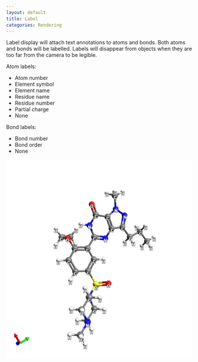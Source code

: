 ```yaml
---
layout: default
title: Label
categories: Rendering
---
```




Label display will attach text annotations to atoms and bonds. Both atoms and bonds will be labelled. Labels will disappear from objects when they are too far from the camera to be legible.



Atom labels:

-   Atom number
-   Element symbol
-   Element name
-   Residue name
-   Residue number
-   Partial charge
-   None

Bond labels:

-   Bond number
-   Bond order
-   None



![](/images/Labels.png)




